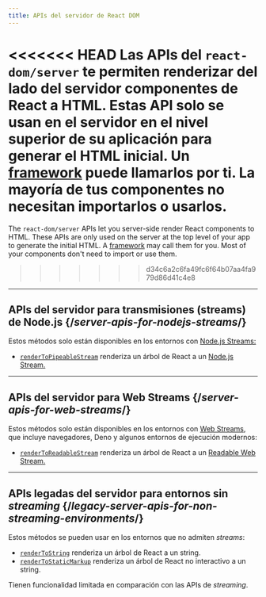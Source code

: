 ```yaml
---
title: APIs del servidor de React DOM
---
```


<Intro>

<<<<<<< HEAD
Las APIs del `react-dom/server` te permiten renderizar del lado del servidor componentes de React a HTML. Estas API solo se usan en el servidor en el nivel superior de su aplicación para generar el HTML inicial. Un [framework](/learn/start-a-new-react-project#production-grade-react-frameworks) puede llamarlos por ti. La mayoría de tus componentes no necesitan importarlos o usarlos.
=======
The `react-dom/server` APIs let you server-side render React components to HTML. These APIs are only used on the server at the top level of your app to generate the initial HTML. A [framework](/learn/start-a-new-react-project#full-stack-frameworks) may call them for you. Most of your components don't need to import or use them.
>>>>>>> d34c6a2c6fa49fc6f64b07aa4fa979d86d41c4e8

</Intro>

---

## APIs del servidor para transmisiones (streams) de Node.js {/*server-apis-for-nodejs-streams*/}

Estos métodos solo están disponibles en los entornos con [Node.js Streams:](https://nodejs.org/api/stream.html)

* [`renderToPipeableStream`](/reference/react-dom/server/renderToPipeableStream) renderiza un árbol de React a un [Node.js Stream.](https://nodejs.org/api/stream.html)

---

## APIs del servidor para Web Streams {/*server-apis-for-web-streams*/}

Estos métodos solo están disponibles en los entornos con [Web Streams](https://developer.mozilla.org/en-US/docs/Web/API/Streams_API), que incluye navegadores, Deno y algunos entornos de ejecución modernos:

* [`renderToReadableStream`](/reference/react-dom/server/renderToReadableStream) renderiza un árbol de React a un [Readable Web Stream.](https://developer.mozilla.org/en-US/docs/Web/API/ReadableStream)

---

## APIs legadas del servidor para entornos sin *streaming* {/*legacy-server-apis-for-non-streaming-environments*/}

Estos métodos se pueden usar en los entornos que no admiten *streams*:

* [`renderToString`](/reference/react-dom/server/renderToString) renderiza un árbol de React a un string.
* [`renderToStaticMarkup`](/reference/react-dom/server/renderToStaticMarkup) renderiza un árbol de React no interactivo a un string.

Tienen funcionalidad limitada en comparación con las APIs de *streaming*.
